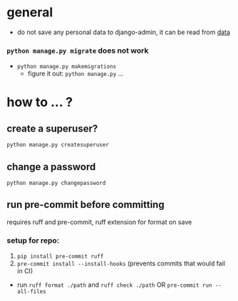 # general
- do not save any personal data to django-admin, it can be read from [data](db.sqlite3)
### `python manage.py migrate` does not work	
- `python manage.py makemigrations`
	- figure it out: `python manage.py` ...

# how to ... ?
## create a superuser?
`python manage.py createsuperuser`
## change a password
`python manage.py changepassword` 
## run pre-commit before committing
requires ruff and pre-commit, ruff extension for format on save
### setup for repo:
1. `pip install pre-commit ruff`
2. `pre-commit install --install-hooks` (prevents commits that would fail in CI)
- run `ruff format ./path` and `ruff check ./path` OR `pre-commit run --all-files`
